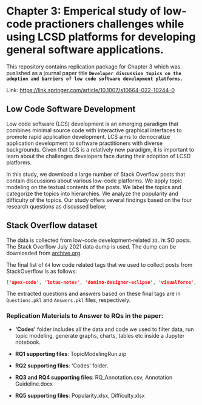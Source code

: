 # Chapter 3: Emperical study of low-code practioners challenges while using LCSD platforms for developing general software applications.

This repository contains replication package for Chapter 3 which was puslished as a journal paper title **``Developer discussion topics on the adoption and barriers of low code software development platforms.``**

Link: https://link.springer.com/article/10.1007/s10664-022-10244-0



## Low Code Software Development
Low code software (LCS) development is an emerging paradigm that combines minimal source code with interactive graphical interfaces to promote rapid application development. LCS aims to democratize application development to software practitioners with diverse backgrounds. Given that LCS is a relatively new paradigm, it is important to learn about the challenges developers face during their adoption of LCSD platforms.

In this study, we download a large number of Stack Overflow posts that contain discussions about various low-code platforms. We apply topic modeling on the textual contents of the posts. We label the topics and categorize the topics into hierarchies. We analyze the popularity and difficulty of the topics. Our study offers several findings based on the four research questions as discussed below;

## Stack Overflow dataset
The data is collected from low-code development-related `33.7K` SO posts. The Stack Overflow July 2021 data dump is used. The dump can be downloaded from [archive.org](archive.org).

The final list of `64` low code related tags that we used to collect posts from StackOverflow is as follows:

```json
['apex-code', 'lotus-notes', 'domino-designer-eclipse', 'visualforce', 'salesforce-chatter', 'apex', 'salesforce-service-cloud', 'simple-salesforce', 'salesforce-ios-sdk', 'apex-trigger', 'oracle-apex-5', 'salesforce-lightning', 'salesforce-communities', 'oracle-apex-5.1', 'servicenow-rest-api', 'powerapps-formula', 'salesforce-marketing-cloud', 'powerapps-selected-items', 'powerapps-modeldriven', 'powerapps-collection', 'powerapps-canvas', 'oracle-apex-18.2', 'lwc', 'salesforce-development', 'oracle-apex-19.1', 'oracle-apex-19.2', 'outsystems', 'appian', 'quickbase', 'powerapps', 'oracle-apex', 'salesforce', 'zoho', 'mendix', 'servicenow', 'goolge-app-maker', 'pega', 'retool', 'vinyl', 'kissflow', 'bizagi', 'neutrinos-platform', 'rad', 'joget', 'filemaker', 'boomi', 'opentext', 'tibco', 'webmethods', 'conductor', 'temenos-quantum', 'shoutem', 'oracle-cloud-infrastructure', 'amazon-honeycode', 'convertigo', 'lotus-domino', 'genero', 'genesis', 'gramex', 'processmaker', 'orocrm', 'slingr', 'unqork', 'uniface', 'structr']
```

The extracted questions and answers based on these final tags are in `Questions.pkl` and `Answers.pkl` files, respectively.

### Replication Materials to Answer to RQs in the paper:
- __'Codes'__ folder includes all the data and code we used to filter data, run topic modeling, generate graphs, charts, tables etc inside a Jupyter notebook.

- __RQ1 supporting files__: TopicModelingRun.zip
- __RQ2 supporting files__: 'Codes' folder.
- __RQ3 and RQ4 supporting files__: RQ_Annotation.csv, Annotation Guideline.docx
- __RQ5 supporting files__: Popularity.xlsx, Difficulty.xlsx
